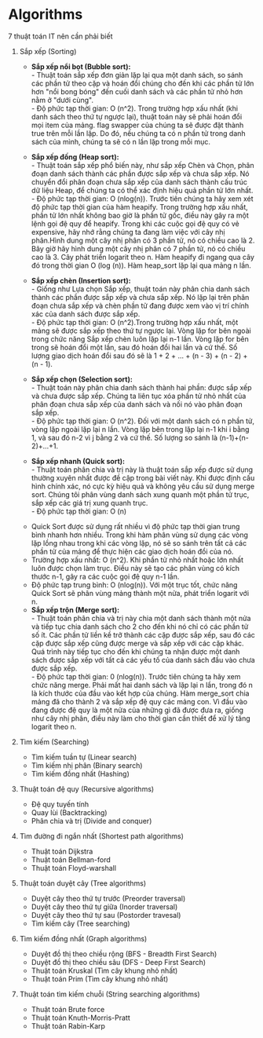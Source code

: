 # Algorithms
 
7 thuật toán IT nên cần phải biết
  1. Sắp xếp (Sorting)
     - __Sắp xếp nổi bọt (Bubble sort):__  
    - Thuật toán sắp xếp đơn giản lặp lại qua một danh sách, so sánh các phần tử theo cặp và hoán đổi chúng cho đến khi các phần tử lớn hơn "nổi bong bóng" đến cuối danh sách và các phần tử nhỏ hơn nằm ở "dưới cùng".  
    - Độ phức tạp thời gian: O (n^2). Trong trường hợp xấu nhất (khi danh sách theo thứ tự ngược lại), thuật toán này sẽ phải hoán đổi mọi item của mảng. flag swapper của chúng ta sẽ được đặt thành true trên mỗi lần lặp. Do đó, nếu chúng ta có n phần tử trong danh sách của mình, chúng ta sẽ có n lần lặp trong mỗi mục. 

     - __Sắp xếp đống (Heap sort):__  
    - Thuật toán sắp xếp phổ biến này, như sắp xếp Chèn và Chọn, phân đoạn danh sách thành các phần được sắp xếp và chưa sắp xếp. Nó chuyển đổi phân đoạn chưa sắp xếp của danh sách thành cấu trúc dữ liệu Heap, để chúng ta có thể xác định hiệu quả phần tử lớn nhất.  
    - Độ phức tạp thời gian: O (nlog(n)). Trước tiên chúng ta hãy xem xét độ phức tạp thời gian của hàm heapify. Trong trường hợp xấu nhất, phần tử lớn nhất không bao giờ là phần tử gốc, điều này gây ra một lệnh gọi đệ quy để heapify. Trong khi các cuộc gọi đệ quy có vẻ expensive, hãy nhớ rằng chúng ta đang làm việc với cây nhị phân.Hình dung một cây nhị phân có 3 phần tử, nó có chiều cao là 2. Bây giờ hãy hình dung một cây nhị phân có 7 phần tử, nó có chiều cao là 3. Cây phát triển logarit theo n. Hàm heapify đi ngang qua cây đó trong thời gian O (log (n)). Hàm heap_sort lặp lại qua mảng n lần.  
     
     - __Sắp xếp chèn (Insertion sort):__  
    - Giống như Lựa chọn Sắp xếp, thuật toán này phân chia danh sách thành các phần được sắp xếp và chưa sắp xếp. Nó lặp lại trên phân đoạn chưa sắp xếp và chèn phần tử đang được xem vào vị trí chính xác của danh sách được sắp xếp.  
    - Độ phức tạp thời gian: O (n^2).Trong trường hợp xấu nhất, một mảng sẽ được sắp xếp theo thứ tự ngược lại. Vòng lặp for bên ngoài trong chức năng Sắp xếp chèn luôn lặp lại n-1 lần. Vòng lặp for bên trong sẽ hoán đổi một lần, sau đó hoán đổi hai lần và cứ thế. Số lượng giao dịch hoán đổi sau đó sẽ là 1 + 2 + ... + (n - 3) + (n - 2) + (n - 1).  

     - __Sắp xếp chọn (Selection sort):__  
    - Thuật toán này phân chia danh sách thành hai phần: được sắp xếp và chưa được sắp xếp. Chúng ta liên tục xóa phần tử nhỏ nhất của phân đoạn chưa sắp xếp của danh sách và nối nó vào phân đoạn sắp xếp.  
    - Độ phức tạp thời gian: O (n^2). Đối với một danh sách có n phần tử, vòng lặp ngoài lặp lại n lần. Vòng lặp bên trong lặp lại n-1 khi i bằng 1, và sau đó n-2 vì j bằng 2 và cứ thế. Số lượng so sánh là (n-1)+(n-2)+...+1.
    
     - __Sắp xếp nhanh (Quick sort):__  
    - Thuật toán phân chia và trị này là thuật toán sắp xếp được sử dụng thường xuyên nhất được đề cập trong bài viết này. Khi được định cấu hình chính xác, nó cực kỳ hiệu quả và không yêu cầu sử dụng merge sort. Chúng tôi phân vùng danh sách xung quanh một phần tử trục, sắp xếp các giá trị xung quanh trục.  
    - Độ phức tạp thời gian: O (n)  
      + Quick Sort được sử dụng rất nhiều vì độ phức tạp thời gian trung bình nhanh hơn nhiều. Trong khi hàm phân vùng sử dụng các vòng lặp lồng nhau trong khi các vòng lặp, nó sẽ so sánh trên tất cả các phần tử của mảng để thực hiện các giao dịch hoán đổi của nó.   
      + Trường hợp xấu nhất: O (n^2). Khi phần tử nhỏ nhất hoặc lớn nhất luôn được chọn làm trục. Điều này sẽ tạo các phân vùng có kích thước n-1, gây ra các cuộc gọi đệ quy n-1 lần.
      + Độ phức tạp trung bình: O (nlog(n)). Với một trục tốt, chức năng Quick Sort sẽ phân vùng mảng thành một nửa, phát triển logarit với n.  

     - __Sắp xếp trộn (Merge sort):__  
    - Thuật toán phân chia và trị này chia một danh sách thành một nửa và tiếp tục chia danh sách cho 2 cho đến khi nó chỉ có các phần tử số ít. Các phần tử liền kề trở thành các cặp được sắp xếp, sau đó các cặp được sắp xếp cũng được merge và sắp xếp với các cặp khác. Quá trình này tiếp tục cho đến khi chúng ta nhận được một danh sách được sắp xếp với tất cả các yếu tố của danh sách đầu vào chưa được sắp xếp.  
    - Độ phức tạp thời gian: 0 (nlog(n)). Trước tiên chúng ta hãy xem chức năng merge. Phải mất hai danh sách và lặp lại n lần, trong đó n là kích thước của đầu vào kết hợp của chúng. Hàm merge_sort chia mảng đã cho thành 2 và sắp xếp đệ quy các mảng con. Vì đầu vào đang được đệ quy là một nửa của những gì đã được đưa ra, giống như cây nhị phân, điều này làm cho thời gian cần thiết để xử lý tăng logarit theo n.

  2. Tìm kiếm (Searching)
     - Tìm kiếm tuần tự (Linear search)
     - Tìm kiếm nhị phân (Binary search)
     - Tìm kiếm đồng nhất (Hashing)
  3. Thuật toán đệ quy (Recursive algorithms)
     - Đệ quy tuyến tính
     - Quay lùi (Backtracking)
     - Phân chia và trị (Divide and conquer)
  4. Tìm đường đi ngắn nhất (Shortest path algorithms)
     - Thuật toán Dijkstra
     - Thuật toán Bellman-ford
     - Thuật toán Floyd-warshall
  5. Thuật toán duyệt cây (Tree algorithms)
     - Duyệt cây theo thứ tự trước (Preorder traversal)
     - Duyệt cây theo thứ tự giữa (Inorder traversal)
     - Duyệt cây theo thứ tự sau (Postorder travesal)
     - Tìm kiếm cây (Tree searching)
  6. Tìm kiếm đồng nhất (Graph algorithms)
     - Duyệt đồ thị theo chiều rộng (BFS - Breadth First Search)
     - Duyệt đồ thị theo chiều sâu (DFS - Deep First Search)
     - Thuật toán Kruskal (Tìm cây khung nhỏ nhất)
     - Thuật toán Prim (Tìm cây khung nhỏ nhất)
  7. Thuật toán tìm kiếm chuỗi (String searching algorithms)
     - Thuật toán Brute force
     - Thuật toán Knuth-Morris-Pratt
     - Thuật toán Rabin-Karp
